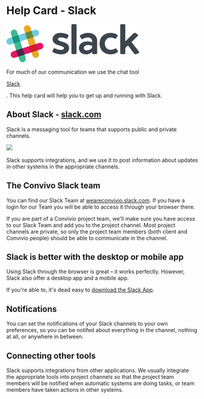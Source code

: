 # Help Card - Slack

![Slack](../../.gitbook/assets/slack-logo.png)

 For much of our communication we use the chat tool 

[Slack](https://slack.com/)

. This help card will help you to get up and running with Slack.

## About Slack - [slack.com](https://slack.com/)

Slack is a messaging tool for teams that supports public and private channels.

![](http://cdn1.vox-cdn.com/uploads/chorus_asset/file/631624/slack-desktop-integrations.0.png)

Slack supports integrations, and we use it to post information about updates in other systems in the appropriate channels.

## The Convivo Slack team

You can find our Slack Team at [weareconvivio.slack.com](https://weareconvivio.slack.com/). If you have a login for our Team you will be able to access it through your browser there.

If you are part of a Convivio project team, we'll make sure you have access to our Slack Team and add you to the project channel. Most project channels are private, so only the project team members \(both client and Convivio people\) should be able to communicate in the channel.

## Slack is better with the desktop or mobile app

Using Slack through the browser is great – it works perfectly. However, Slack also offer a desktop app and a mobile app.

If you're able to, it's dead easy to [download the Slack App](https://weareconvivio.slack.com/downloads).

## Notifications

You can set the notifications of your Slack channels to your own preferences, so you can be notifed about everything in the channel, nothing at all, or anywhere in between.

## Connecting other tools

Slack supports integrations from other applications. We usually integrate the appropriate tools into project channels so that the project team members will be notified when automatic systems are doing tasks, or team members have taken actions in other systems.


